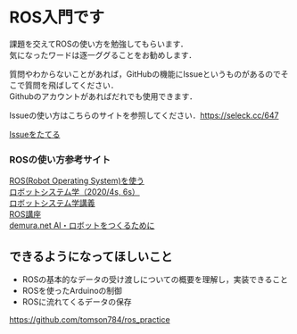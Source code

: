 # ROS入門です

課題を交えてROSの使い方を勉強してもらいます．  
気になったワードは逐一ググることをお勧めします．

質問やわからないことがあれば，GitHubの機能にIssueというものがあるのでそこで質問を飛ばしてください．  
Githubのアカウントがあればだれでも使用できます．

Issueの使い方はこちらのサイトを参照してください．https://seleck.cc/647

[Issueをたてる](https://github.com/tomson784/ros_practice/issues)

### ROSの使い方参考サイト
[ROS(Robot Operating System)を使う](http://forestofazumino.web.fc2.com/ros/ros_top.html)  
[ロボットシステム学（2020/4s, 6s）](https://lab.ueda.tech/?page=robosys_2020)  
[ロボットシステム学講義](https://www.youtube.com/playlist?list=PLbUh9y6MXvjdIB5A9uhrZVrhAaXc61Pzz)  
[ROS講座](https://qiita.com/srs/items/5f44440afea0eb616b4a)  
[demura.net AI・ロボットをつくるために](https://demura.net/)  

## **できるようになってほしいこと**
- ROSの基本的なデータの受け渡しについての概要を理解し，実装できること
- ROSを使ったArduinoの制御
- ROSに流れてくるデータの保存

https://github.com/tomson784/ros_practice  